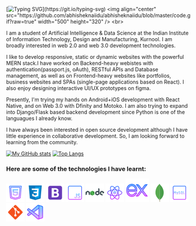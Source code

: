 [![Typing SVG](https://readme-typing-svg.demolab.com?font=Outfit&pause=1000&color=0794F7&width=435&lines=Hey+there!+I+am+Sohaib+Aftab.;A+Developer+and+Designer+from+India.)](https://git.io/typing-svg)
<img align="center" src="https://github.com/abhisheknaiidu/abhisheknaiidu/blob/master/code.gif?raw=true" width="500" height="320" />
<br>

I am a student of Artificial Intelligence & Data Science at the Indian Institute of Information Technology, Design
and Manufacturing, Kurnool. I am broadly interested in web 2.0 and web 3.0 development technologies. 

I like to develop responsive, static or dynamic websites with the powerful MERN stack.I have worked on Backend-heavy webistes with authentication(passport.js, oAuth), RESTful APIs and Database management, as well as on Frontend-heavy websites like portfolios, business websites and SPAs (single-page applications based on React). I also enjoy designing interactive UI/UX prototypes on figma.

Presently, I'm trying my hands on Android+iOS development with React Native, and on Web 3.0 with Dfinity and Motoko. I am also trying to expand into Django/Flask based backend development since Python is one of the languagues I already know.

I have always been interested in open source development although I have little experience in collaborative development. So, I am looking forward to learning from the community.

[![My GitHub stats](https://github-readme-stats.vercel.app/api?username=hattysohaib&show_icons=true&theme=transparent)](https://github.com/anuraghazra/github-readme-stats)
[![Top Langs](https://github-readme-stats.vercel.app/api/top-langs/?username=hattysohaib&layout=compact&theme=transparent&hide_border=true)](https://github.com/anuraghazra/github-readme-stats)

### Here are some of the technologies I have learnt:

![](https://github.com/HattySohaib/HattySohaib/blob/f996c1ce730089b98552fa48397ce95d63ff8c6f/icons8-html-5-50.png)
![](https://github.com/HattySohaib/HattySohaib/blob/f996c1ce730089b98552fa48397ce95d63ff8c6f/icons8-css3-50.png)
![](https://github.com/HattySohaib/HattySohaib/blob/f996c1ce730089b98552fa48397ce95d63ff8c6f/icons8-bootstrap-50.png)
![](https://github.com/HattySohaib/HattySohaib/blob/f996c1ce730089b98552fa48397ce95d63ff8c6f/icons8-javascript-50.png)
![](https://github.com/HattySohaib/HattySohaib/blob/f996c1ce730089b98552fa48397ce95d63ff8c6f/icons8-nodejs-50.png)
![](https://github.com/HattySohaib/HattySohaib/blob/f996c1ce730089b98552fa48397ce95d63ff8c6f/icons8-react-native-50.png)
![](https://github.com/HattySohaib/HattySohaib/blob/f996c1ce730089b98552fa48397ce95d63ff8c6f/icons8-express-js-64.png)
![](https://github.com/HattySohaib/HattySohaib/blob/f996c1ce730089b98552fa48397ce95d63ff8c6f/icons8-mongodb-a-cross-platform-document-oriented-database-program-50.png)
![](https://github.com/HattySohaib/HattySohaib/blob/f996c1ce730089b98552fa48397ce95d63ff8c6f/icons8-mysql-50.png)
![](https://github.com/HattySohaib/HattySohaib/blob/f996c1ce730089b98552fa48397ce95d63ff8c6f/icons8-git-50.png)
![](https://github.com/HattySohaib/HattySohaib/blob/f996c1ce730089b98552fa48397ce95d63ff8c6f/icons8-visual-studio-code-2019-50.png)


